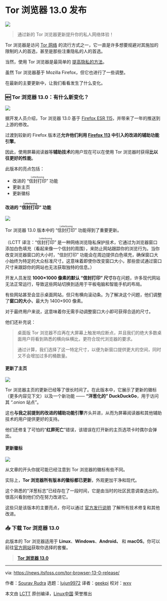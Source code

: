 [#]: subject: "Tor Browser 13.0 Release is an Exciting Upgrade for Privacy-Focused Users"
[#]: via: "https://news.itsfoss.com/tor-browser-13-0-release/"
[#]: author: "Sourav Rudra https://news.itsfoss.com/author/sourav/"
[#]: collector: "lujun9972/lctt-scripts-1693450080"
[#]: translator: "geekpi"
[#]: reviewer: "wxy"
[#]: publisher: "wxy"
[#]: url: "https://linux.cn/article-16303-1.html"

Tor 浏览器 13.0 发布
======

![][0]

> 通过新的 Tor 浏览器更新提升你的私人网络体验！

Tor 浏览器是访问 [Tor 网络][1] 的流行方式之一，它一直是许多想要规避对其施加的限制的人的首选，甚至是那些注重隐私的人的首选。

当然，使用 Tor 浏览器是最简单的 [提高隐私的方法][2]。

虽然 Tor 浏览器基于 Mozilla Firefox，但它也进行了一些调整。

在最新的主要更新中，让我们看看发生了什么变化。

### 🆕 Tor 浏览器 13.0：有什么新变化？

![][3]

据开发人员介绍，Tor 浏览器 13.0 基于 [Firefox ESR 115][4]，并带来了一年的推送到上游的修改。

过渡到较新的 Firefox 版本还**允许他们利用 [Firefox 113][5] 中引入的改进的辅助功能引擎**。

因此，使用屏幕阅读器等**辅助技术**的用户现在可以在使用 Tor 浏览器时获得**比以往更好的性能**。

此版本的亮点包括：

   * 改进的 “<ruby>信封打印<rt>Letterboxing</rt></ruby>” 功能
   * 更新主页
   * 更新徽标

#### 改进的 “<ruby>信封打印<rt>Letterboxing</rt></ruby>” 功能

![][7]

Tor 浏览器 13.0 版本中的 “<ruby>信封打印<rt>Letterboxing</rt></ruby>” 功能得到了重要更新。

（LCTT 译注：“<ruby>信封打印<rt>Letterboxing</rt></ruby>” 是一种网络浏览隐私保护技术，它通过为浏览器窗口添加白色填充（看起来像一个信封的周围），来防止网站跟踪你的浏览行为。当你改变浏览器窗口的大小时，“信封打印” 功能会在周边提供白色填充，确保窗口大小始终为特定的大众标准尺寸。这意味着即使你改变窗口大小，那些尝试通过窗口尺寸来跟踪你的网站也无法获取独特的信息。）

开发人员发现 **1000×1000 像素的默认 “信封打印” 尺寸**存在问题，许多现代网站无法正常运行，导致这些网站切换到适用于平板电脑和智能手机的布局。

有些网站甚至会显示桌面网站，但只有横向滚动条。为了解决这个问题，他们调整了**窗口的大小**，最大为 1400×900 像素。

对于最终用户来说，这意味着你无需手动调整窗口大小即可获得合适的尺寸。

他们还补充说：

> 桌面版 Tor 浏览器不应再在大屏幕上触发响应断点，并且我们的绝大多数桌面用户将看到熟悉的横向纵横比，更符合现代浏览器的要求。
>
> 通过计算，我们选择了这一特定尺寸，以便为新窗口提供更大的空间，同时又不会增加过多的桶数量。

#### 更新了主页

![][9]

Tor 浏览器主页的更新已经等了很长时间了。在此版本中，它展示了更新的徽标（更多内容见下文）以及一个新功能 —— **“洋葱化的” DuckDuckGo**，用于访问其 “.onion 站点”。

这也**与我之前提到的改进的辅助功能引擎**齐头并进，从而为屏幕阅读器和其他辅助技术的用户提供更好的支持。

他们还修复了可怕的“**红屏死亡**”错误，该错误在打开新的主页选项卡时偶尔会弹出。

#### 更新徽标

![][10]

从文章的开头你就可能已经注意到 Tor 浏览器的徽标有些不同。

实际上，**Tor 浏览器所有版本的徽标都已更新**，外观更加干净和现代。

这个熟悉的“洋葱标志”已经存在了一段时间，它是由当时的社区民意调查选出的。很高兴看到他们仍在努力改进它。

这些只是该版本的主要亮点，你可以通过 [官方发行说明][11] 了解所有技术修复和其他改进。

### 📥 下载 Tor 浏览器 13.0

此版本的 Tor 浏览器适用于 **Linux**、**Windows**、**Android、** 和 **macOS**。你可以前往[官方网站][12]获取你选择的套餐。

> **[Tor 浏览器 13.0][12]**

--------------------------------------------------------------------------------

via: https://news.itsfoss.com/tor-browser-13-0-release/

作者：[Sourav Rudra][a]
选题：[lujun9972][b]
译者：[geekpi](https://github.com/geekpi)
校对：[wxy](https://github.com/wxy)

本文由 [LCTT](https://github.com/LCTT/TranslateProject) 原创编译，[Linux中国](https://linux.cn/) 荣誉推出

[a]: https://news.itsfoss.com/author/sourav/
[b]: https://github.com/lujun9972
[1]: https://en.wikipedia.org/wiki/Tor_(network)
[2]: https://itsfoss.com/improve-privacy/
[3]: https://news.itsfoss.com/content/images/2023/10/Tor_Browser_13.0_1.png
[4]: https://www.mozilla.org/en-US/firefox/115.0esr/releasenotes/
[5]: https://www.mozilla.org/en-US/firefox/113.0/releasenotes/
[7]: https://news.itsfoss.com/content/images/2023/10/Tor_Browser_13.0_2.png
[8]: https://news.itsfoss.com/content/images/2023/04/Follow-us-on-Google-News.png
[9]: https://news.itsfoss.com/content/images/2023/10/Tor_Browser_13.0_3.png
[10]: https://news.itsfoss.com/content/images/2023/10/Tor_Browser_13.0_4.png
[11]: https://blog.torproject.org/new-release-tor-browser-130/
[12]: https://www.torproject.org/download/
[0]: https://img.linux.net.cn/data/attachment/album/202310/21/055646urkd0upcknv0znv5.jpg